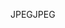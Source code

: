 <span data-ttu-id="cbea7-101">JPEG</span><span class="sxs-lookup"><span data-stu-id="cbea7-101">JPEG</span></span>